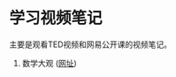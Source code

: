 # 学习视频笔记

主要是观看TED视频和网易公开课的视频笔记。

1. 数学大观 ([网址](http://open.163.com/special/cuvocw/shuxuedaguan.html))

